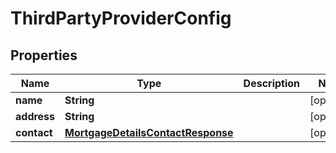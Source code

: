 

# ThirdPartyProviderConfig


## Properties

| Name | Type | Description | Notes |
|------------ | ------------- | ------------- | -------------|
|**name** | **String** |  |  [optional] |
|**address** | **String** |  |  [optional] |
|**contact** | [**MortgageDetailsContactResponse**](MortgageDetailsContactResponse.md) |  |  [optional] |



